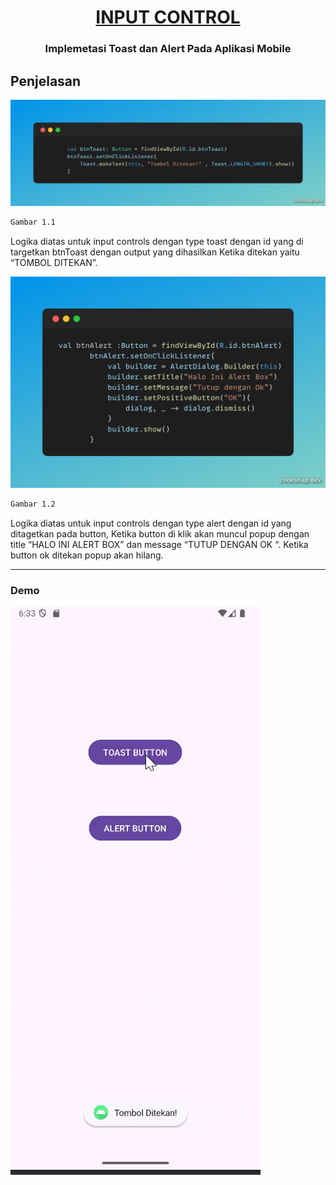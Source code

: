 
<h1 align="center">
  <a href="#"> INPUT CONTROL</a>
</h1>

<h3 align="center">Implemetasi Toast dan Alert Pada Aplikasi Mobile </h3>


## Penjelasan
![Alt text](komponen/snippet.png)
```bash
Gambar 1.1
```
Logika diatas untuk input controls dengan type toast dengan id yang di targetkan  btnToast dengan output yang dihasilkan Ketika ditekan yaitu “TOMBOL DITEKAN”.

![Alt text](komponen/snippet%20(1).png)
```bash
Gambar 1.2
```
Logika diatas untuk input controls dengan type alert dengan id yang ditagetkan pada button, Ketika button di klik akan muncul popup dengan title “HALO INI ALERT BOX” dan message “TUTUP DENGAN OK “. Ketika button ok ditekan popup akan hilang.

---

### Demo
![](komponen/demo.gif)

